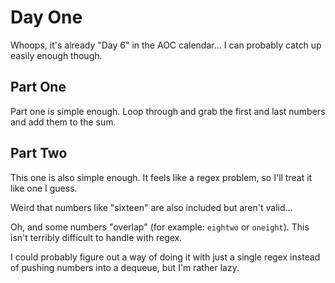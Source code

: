 # Day One

Whoops, it's already "Day 6" in the AOC calendar... I can probably catch up easily enough though.

## Part One

Part one is simple enough. Loop through and grab the first and last numbers and add them to the sum.

## Part Two

This one is also simple enough. It feels like a regex problem, so I'll treat it like one I guess.

Weird that numbers like "sixteen" are also included but aren't valid...

Oh, and some numbers "overlap" (for example: `eightwo` or `oneight`). This isn't terribly difficult to handle with regex.

I could probably figure out a way of doing it with just a single regex instead of pushing numbers into a dequeue, but I'm rather lazy.
